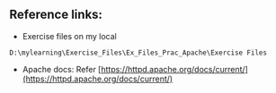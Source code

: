 
## Reference links: 

- Exercise files on my local
```text
D:\mylearning\Exercise_Files\Ex_Files_Prac_Apache\Exercise Files
```

- Apache docs: Refer  [https://httpd.apache.org/docs/current/](https://httpd.apache.org/docs/current/)


